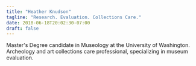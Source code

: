 ```yaml
---
title: "Heather Knudson"
tagline: "Research. Evaluation. Collections Care."
date: 2018-06-18T20:02:30-07:00
draft: false
---
```


Master's Degree candidate in Museology at the University of Washington. Archeology and art collections care professional, specializing in museum evaluation.
